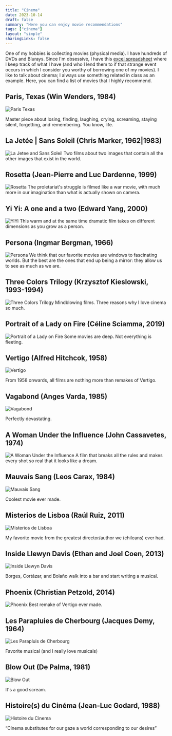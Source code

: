 ```yaml
---
title: "Cinema"
date: 2023-10-14
draft: false
summary: "Here you can enjoy movie recommendations"
tags: ["cinema"]
layout: "simple"
sharingLinks: false
---
```


One of my hobbies is collecting movies (physical media). I have hundreds of DVDs and Blurays. Since I'm obsessive, I have this [excel spreadsheet](https://docs.google.com/spreadsheets/d/1KxzIZF85vcm4fmN1Ep0TReR46NigUAEj/edit?usp=sharing&ouid=115543448429602200561&rtpof=true&sd=true) where I keep track of what I have (and who I lend them to if that strange event occurs in which I consider you worthy of borrowing one of my movies). I like to talk about cinema; I always use something related in class as an example. Here, you can find a list of movies that I highly recommend.

## Paris, Texas (Win Wenders, 1984)
![Paris Texas](/img/wenders2.JPG)

Master piece about losing, finding, laughing, crying, screaming, staying silent, forgetting, and remembering. You know, life.

## La Jetée | Sans Soleil (Chris Marker, 1962|1983)
![La Jetee and Sans Soleil](/img/marker.JPG)
Two films about two images that contain all the other images that exist in the world.

## Rosetta (Jean-Pierre and Luc Dardenne, 1999)
![Rosetta](/img/dardenne.JPG)
The proletariat's struggle is filmed like a war movie, with much more in our imagination than what is actually shown on camera.

## Yi Yi: A one and a two (Edward Yang, 2000)
![YiYi](/img/yang.JPG)
This warm and at the same time dramatic film takes on different dimensions as you grow as a person.

## Persona (Ingmar Bergman, 1966)
![Persona](/img/bergman.JPG)
We think that our favorite movies are windows to fascinating worlds. But the best are the ones that end up being a mirror: they allow us to see as much as we are.

## Three Colors Trilogy (Krzysztof Kieslowski, 1993-1994)
![Three Colors Trilogy](/img/kies.JPG)
Mindblowing films. Three reasons why I love cinema so much.

## Portrait of a Lady on Fire (Céline Sciamma, 2019)
![Portrait of a Lady on Fire](/img/sciamma.JPG)
Some movies are deep. Not everything is fleeting.

<!--
## El otro día (Ignacio Agüero, 2012)
![El otro día](/img/aguero.JPG)
-->

## Vertigo (Alfred Hitchcok, 1958)
![Vertigo](/img/hitch.JPG)

From 1958 onwards, all films are nothing more than remakes of Vertigo.

## Vagabond (Anges Varda, 1985)
![Vagabond](/img/varda.PNG)

Perfectly devastating.

## A Woman Under the Influence (John Cassavetes, 1974)
![A Woman Under the Influence](/img/cassa.JPG)
A film that breaks all the rules and makes every shot so real that it looks like a dream.

## Mauvais Sang (Leos Carax, 1984)
![Mauvais Sang](/img/carax.JPG)

Coolest movie ever made.

<!--
## No Intenso Agora (João Moreira Salles, 2017)
![No Intenso Agora](/img/salles.PNG)
-->

## Misterios de Lisboa (Raúl Ruiz, 2011)
![Misterios de Lisboa](/img/ruiz.JPG)

My favorite movie from the greatest director/author we (chileans) ever had.

## Inside Llewyn Davis (Ethan and Joel Coen, 2013)
![Inside Llewyn Davis](/img/coen.JPG)

Borges, Cortázar, and Bolaño walk into a bar and start writing a musical.

<!--
## Au Hasard Balthazar (Robert Bresson, 1966)
![Au Hasard Balthazar](/img/bresson.JPG)

## The Age of Innocence (Martin Scorsese, 1993)
![The Age of Innocence](/img/scorsese.PNG)


## Cold War (Pawel Pawlikowski, 2018)
![Cold War](/img/pawli.PNG)
-->

## Phoenix (Christian Petzold, 2014)
![Phoenix](/img/petzold.JPEG)
Best remake of Vertigo ever made.

## Les Parapluies de Cherbourg (Jacques Demy, 1964)
![Les Parapluis de Cherbourg](/img/demy.JPEG)

Favorite musical (and I really love musicals)

## Blow Out (De Palma, 1981)
![Blow Out](/img/depalma.JPG)

It's a good scream.

## Histoire(s) du Cinéma (Jean-Luc Godard, 1988)
![Histoire du Cinema](/img/godard.JPG)

“Cinema substitutes for our gaze a world corresponding to our desires”

